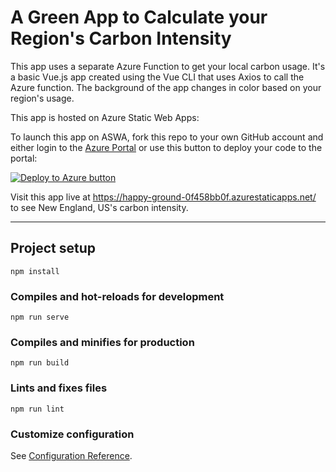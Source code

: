 # A Green App to Calculate your Region's Carbon Intensity

This app uses a separate Azure Function to get your local carbon usage. It's a basic Vue.js app created using the Vue CLI that uses Axios to call the Azure function. The background of the app changes in color based on your region's usage.

This app is hosted on Azure Static Web Apps:

To launch this app on ASWA, fork this repo to your own GitHub account and either login to the [Azure Portal](https://aka.ms/trystaticwebapps) or use this button to deploy your code to the portal:

[![Deploy to Azure button](https://aka.ms/deploytoazurebutton)](https://portal.azure.com/?feature.customportal=false&WT.mc_id=green-github-jelooper#create/Microsoft.StaticApp)

Visit this app live at https://happy-ground-0f458bb0f.azurestaticapps.net/ to see New England, US's carbon intensity.

---

## Project setup

```
npm install
```

### Compiles and hot-reloads for development

```
npm run serve
```

### Compiles and minifies for production

```
npm run build
```

### Lints and fixes files

```
npm run lint
```

### Customize configuration

See [Configuration Reference](https://cli.vuejs.org/config/).
